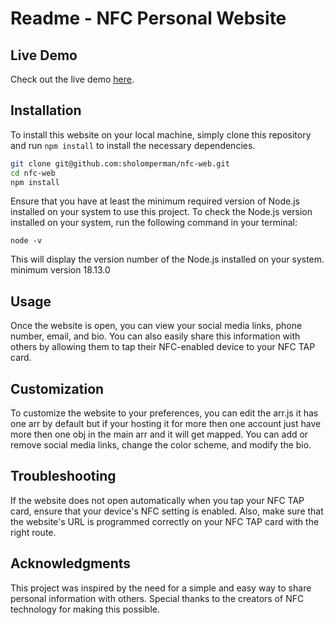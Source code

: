 # Readme - NFC Personal Website

## Live Demo

Check out the live demo [here](https://www.nfctag.ml/sholomperman).

## Installation

To install this website on your local machine, simply clone this repository and run `npm install` to install the necessary dependencies.

```bash
git clone git@github.com:sholomperman/nfc-web.git
cd nfc-web
npm install
```

Ensure that you have at least the minimum required version of Node.js installed on your system to use this project. To check the Node.js version installed on your system, run the following command in your terminal:

`node -v`

This will display the version number of the Node.js installed on your system.
minimum version 18.13.0

## Usage

Once the website is open, you can view your social media links, phone number, email, and bio. You can also easily share this information with others by allowing them to tap their NFC-enabled device to your NFC TAP card.

## Customization

To customize the website to your preferences, you can edit the arr.js it has one arr by default but if your hosting it for more then one account just have more then one obj in the main arr and it will get mapped. You can add or remove social media links, change the color scheme, and modify the bio.

## Troubleshooting

If the website does not open automatically when you tap your NFC TAP card, ensure that your device's NFC setting is enabled. Also, make sure that the website's URL is programmed correctly on your NFC TAP card with the right route.

## Acknowledgments

This project was inspired by the need for a simple and easy way to share personal information with others. Special thanks to the creators of NFC technology for making this possible.
